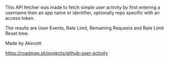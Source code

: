 This API fetcher was made to fetch simple user activity by first entering a username then an app name or identifier, optionally repo specific with an access token.

The results are User Events, Rate Limit, Remaining Requests and Rate Limit Reset time.

Made by Akeoott

https://roadmap.sh/projects/github-user-activity